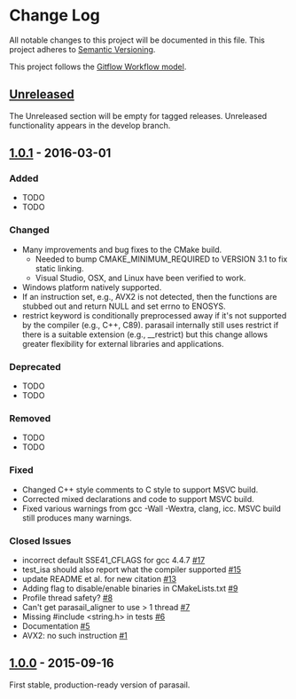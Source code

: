 # Change Log
All notable changes to this project will be documented in this file.
This project adheres to [Semantic Versioning](http://semver.org/).

This project follows the [Gitflow Workflow model](https://www.atlassian.com/git/tutorials/comparing-workflows/gitflow-workflow).

## [Unreleased]
The Unreleased section will be empty for tagged releases. Unreleased functionality appears in the develop branch.

## [1.0.1] - 2016-03-01

### Added
- TODO
- TODO

### Changed
- Many improvements and bug fixes to the CMake build.
  - Needed to bump CMAKE_MINIMUM_REQUIRED to VERSION 3.1 to fix static linking.
  - Visual Studio, OSX, and Linux have been verified to work.
- Windows platform natively supported.
- If an instruction set, e.g., AVX2 is not detected, then the functions are stubbed out and return NULL and set errno to ENOSYS.
- restrict keyword is conditionally preprocessed away if it's not supported by the compiler (e.g., C++, C89).  parasail internally still uses restrict if there is a suitable extension (e.g., __restrict) but this change allows greater flexibility for external libraries and applications.

### Deprecated
- TODO
- TODO

### Removed
- TODO
- TODO

### Fixed
- Changed C++ style comments to C style to support MSVC build.
- Corrected mixed declarations and code to support MSVC build.
- Fixed various warnings from gcc -Wall -Wextra, clang, icc. MSVC build still produces many warnings.

### Closed Issues
- incorrect default SSE41_CFLAGS for gcc 4.4.7 [\#17]
- test_isa should also report what the compiler supported [\#15]
- update README et al. for new citation [\#13]
- Adding flag to disable/enable binaries in CMakeLists.txt [\#9]
- Profile thread safety? [\#8]
- Can't get parasail\_aligner to use \> 1 thread [\#7]
- Missing \#include \<string.h\> in tests [\#6]
- Documentation [\#5]
- AVX2: no such instruction [\#1](https://github.com/jeffdaily/parasail/issues/1)

## [1.0.0] - 2015-09-16
First stable, production-ready version of parasail.

[Unreleased]: https://github.com/jeffdaily/parasail/compare/v1.0.1...develop
[1.0.1]: https://github.com/jeffdaily/parasail/compare/v1.0.0...v1.0.1
[1.0.0]: https://github.com/jeffdaily/parasail/releases/tag/v1.0.0

[\#17]: https://github.com/jeffdaily/parasail/issues/17
[\#16]: https://github.com/jeffdaily/parasail/issues/16
[\#15]: https://github.com/jeffdaily/parasail/issues/15
[\#14]: https://github.com/jeffdaily/parasail/issues/14
[\#13]: https://github.com/jeffdaily/parasail/issues/13
[\#12]: https://github.com/jeffdaily/parasail/issues/12
[\#11]: https://github.com/jeffdaily/parasail/issues/11
[\#10]: https://github.com/jeffdaily/parasail/issues/10
[\#9]: https://github.com/jeffdaily/parasail/issues/9
[\#8]: https://github.com/jeffdaily/parasail/issues/8
[\#7]: https://github.com/jeffdaily/parasail/issues/7
[\#6]: https://github.com/jeffdaily/parasail/issues/6
[\#5]: https://github.com/jeffdaily/parasail/issues/5
[\#4]: https://github.com/jeffdaily/parasail/issues/4
[\#3]: https://github.com/jeffdaily/parasail/issues/3
[\#2]: https://github.com/jeffdaily/parasail/issues/2
[\#1]: https://github.com/jeffdaily/parasail/issues/1